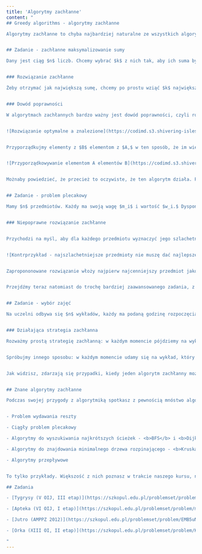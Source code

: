 ```yaml
---
title: 'Algorytmy zachłanne'
content: "
## Greedy algorithms - algorytmy zachłanne

Algorytmy zachłanne to chyba najbardziej naturalne ze wszystkich algorytmów. Większość ludzi nawet nie zdaje sobie sprawy, kiedy używa takich właśnie algorytmów - a robi to choćby kasjer w sklepie przy wydawaniu reszty. Ogólnie rzecz polega na tym, że będziemy wybierać opcję, która w danej chwili wydaje się najkorzystniejsza w nadziei, że doprowadzi ona do globalnie najlepszego rozwiązania. 


## Zadanie - zachłanne maksymalizowanie sumy

Dany jest ciąg $n$ liczb. Chcemy wybrać $k$ z nich tak, aby ich suma była jak największa.


### Rozwiązanie zachłanne

Żeby otrzymać jak największą sumę, chcemy po prostu wziąć $k$ największych liczb spośród tych, które mamy. Posortujemy więc liczby malejąco i weźmiemy $k$ pierwszych, otrzymując efektywne rozwiązanie tego problemu.


### Dowód poprawności

W algorytmach zachłannych bardzo ważny jest dowód poprawności, czyli rozumowanie mające wyjaśnić nam, dlaczego ten algorytm zawsze zwróci optymalne (czyli najlepsze) rozwiązanie. Spróbujmy więc udowodnić powyższy algorytm. Zastosujemy jedną z najpopularniejszych technik dowodzenia - dowód przez sprzeczność. Przypuścimy, że istnieje rozwiązanie lepsze $B,$ którego nasz algorytm nie znalazł. Bierze ono elementy $b_1,$ $b_2,$ ..., $b_k.$ Z drugiej strony nasze rozwiązanie $A$ bierze elementy $a_1,$ $a_2,$ ..., $a_k.$ 


![Rozwiązanie optymalne a znalezione](https://codimd.s3.shivering-isles.com/demo/uploads/upload_d2d06f0c15f4e8e1244a6cd4ef4ae1bc.png)


Przyporządkujmy elementy z $B$ elementom z $A,$ w ten sposób, że im większy jest element $B,$ tym większy elemnt $A$ zostaje mu przyporządkowany. Gdyby rozwiązanie $B$ było lepsze niż $A,$ to w którejś z par musiałoby zachodzić $a_i < b_i.$ To jest jednak niemoliwe, gdyż elementy są posortowane malejąco, a rozwiązanie $A$ bierze elementy od lewej strony.


![Przyporządkowywanie elementom A elementów B](https://codimd.s3.shivering-isles.com/demo/uploads/upload_20f0e18acdc94cb69181d305b41b663e.png)


Możnaby powiedzieć, że przecież to oczywiste, że ten algorytm działa. Po co nam w ogóle ten dowód? Okazuje się, że nie zawsze algorytmy zachłanne są poprawne. Zdarzają się nawet sytuacje, w których ta <b>oczywista oczywistość okazuje się nie być prawdziwa.</b>


## Zadanie - problem plecakowy

Mamy $n$ przedmiotów. Każdy ma swoją wagę $m_i$ i wartość $w_i.$ Dysponujemy plecakiem, który jest w stanie pomieścić przedmioty o sumarycznej wadze nie większej niż $M,$ ponieważ w przeciwnym wypadku rozerwie się niczym siatka z (tu wstaw nazwę dowolnej sieci supermarketów). Chcemy zapakować do plecaka przedmioty o jak największej sumarycznej wartości.


### Niepoprawne rozwiązanie zachłanne


Przychodzi na myśl, aby dla każdego przedmiotu wyznaczyć jego szlachetność - ile jest warty jeden kilogram tego przedmiotu - a następnie wkładać do plecaka elementy w kolejności od najszlachetniejszego. Niestety, takie podejście nie musi dać poprawnego wyniku:


![Kontrprzykład - najszlachetniejsze przedmioty nie muszę dać najlepszego rozwiązania!](https://codimd.s3.shivering-isles.com/demo/uploads/upload_7621f346bdb44d3d1dd8c3415818c78b.png)


Zapropononowane rozwiązanie włoży najpierw najcenniejszy przedmiot jako pierwszy, jednak nie znajdzie się już miejsce w plecaku dla niczego więcej. Wzięcie drugiego i trzeciego przedmiotu okazuje się być lepsze. Dyskretny problem plecakowy to przykład zadania, które nie daje się rozwiązać metodą zachłanną. Nie martw się - za kilka lekcji dowiesz się, jak możemy sobie z nim poradzić.


Przejdźmy teraz natomiast do trochę bardziej zaawansowanego zadania, z którym programowanie zachłanne świetnie sobie radzi.


## Zadanie - wybór zajęć

Na uczelni odbywa się $n$ wykładów, każdy ma podaną godzinę rozpoczęcia i zakończenia. Niestety, odbywają się one stacjonarnie, a my nie posiadamy umiejętności bilokacji - w jednym momencie możemy słuchać tylko jednego z nich. Ponadto, nie wolno nam wyjść przed zakończeniem ani wejść po rozpoczęciu wykładu. W ilu najwięcej wykładach możemy wziąć udział?


### Działająca strategia zachłanna

Rozważmy prostą strategię zachłanną: w każdym momencie pójdziemy na wykład, który zaczyna się najwcześniej. Łatwo przekonać się, że jest ona niepoprawna. Kontrprzykładem nazwiemy dane wejściowe, dla których algorytm nie działa. Czy potrafisz podać kontrprzykład do tego algorytmu?


Spróbujmy innego sposobu: w każdym momencie udamy się na wykład, który kończy się najwcześniej. Okazuje się, że tym razem nasza strategia jest poprawna. Czy potrafisz ją udowodnić?


Jak widzisz, zdarzają się przypadki, kiedy jeden algorytm zachłanny może nie działać, ale inny będzie poprawny.


## Znane algorytmy zachłanne

Podczas swojej przygody z algorytmiką spotkasz z pewnością mnóstwo algorytmów. Wiele z nich będzie implementować podejście zachłanne. Do najpopularniejszych należą:


- Problem wydawania reszty

- Ciągły problem plecakowy

- Algorytmy do wyszukiwania najkrótszych ścieżek - <b>BFS</b> i <b>Dijkstry</b>.

- Algorytmy do znajdowania minimalnego drzewa rozpinającego - <b>Kruskala</b> i <b>Prima</b>

- Algorytmy przepływowe


To tylko przykłady. Większość z nich poznasz w trakcie naszego kursu, nie musisz uczyć się ich teraz :) 

## Zadania

- [Tygrysy (V OIJ, III etap)](https://szkopul.edu.pl/problemset/problem/qIU-rEjDKpMNvQWNfGOxYrO5/site/?key=statement)

- [Apteka (VI OIJ, I etap)](https://szkopul.edu.pl/problemset/problem/mZDGm1hDFvHQwi1VEXmkuIZs/site/?key=statement)

- [Jutro (AMPPZ 2012)](https://szkopul.edu.pl/problemset/problem/EMB5uNAIW1GVi_U23U-pqurR/site/?key=statement)

- [Orka (XIII OI, II etap)](https://szkopul.edu.pl/problemset/problem/KLuOAAmU_h7SoX2qtgmAwXV2/site/?key=statement)

"
---
```

